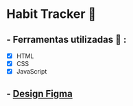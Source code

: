 # Habit Tracker 🔄

##  - Ferramentas utilizadas :toolbox: :
- [x] HTML
- [x] CSS
- [x] JavaScript

##  - [Design Figma](https://www.figma.com/file/dTBGHEQPVIAluCjv4me5zK/Habits-(e)-(Community)?node-id=75%3A567&t=l8mHOVyJHnABSzfA-4)
